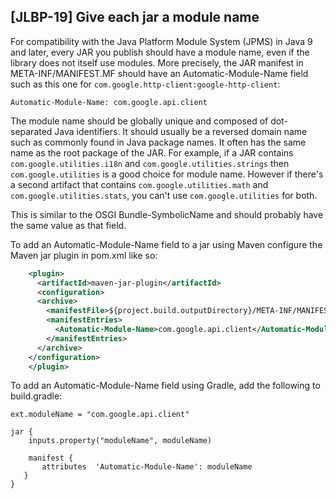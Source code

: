 [JLBP-19] Give each jar a module name
--------------------------------------------------

For compatibility with the Java Platform Module System (JPMS) in Java 9 and
later, every JAR you publish should have a module name, even if the library
does not itself use modules. More precisely, the JAR manifest in 
META-INF/MANIFEST.MF should have an Automatic-Module-Name field such as
this one for `com.google.http-client:google-http-client`:

```
Automatic-Module-Name: com.google.api.client
```

The module name should be globally unique and composed of 
dot-separated Java identifiers. It should usually be a reversed domain name such
as commonly found in Java package names. It often has the same name as the root
package of the JAR. For example, if a JAR contains `com.google.utilities.i18n`
and `com.google.utilities.strings` then `com.google.utilities` is a good 
choice for module name. However if there's a second artifact that contains
`com.google.utilities.math` and `com.google.utilities.stats`, you can't use
`com.google.utilities` for both.

This is similar to the OSGI Bundle-SymbolicName and should probably have the
same value as that field.

To add an Automatic-Module-Name field to a jar using Maven configure the 
Maven jar plugin in pom.xml like so:

```xml
    <plugin>
      <artifactId>maven-jar-plugin</artifactId>
      <configuration>
      <archive>  
        <manifestFile>${project.build.outputDirectory}/META-INF/MANIFEST.MF</manifestFile>
        <manifestEntries>
          <Automatic-Module-Name>com.google.api.client</Automatic-Module-Name>
        </manifestEntries>
      </archive> 
    </configuration>
    </plugin> 
```

To add an Automatic-Module-Name field using Gradle, add the following to
build.gradle:

```
ext.moduleName = "com.google.api.client"

jar {
    inputs.property("moduleName", moduleName)

    manifest {
       attributes  'Automatic-Module-Name': moduleName
   }
}
```
